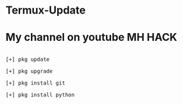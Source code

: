 # Termux-Update

# My channel on youtube MH HACK

<pre>

[+] pkg update

[+] pkg upgrade

[+] pkg install git 

[+] pkg install python

</pre>
